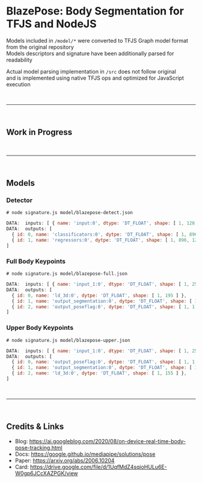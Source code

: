 # BlazePose: Body Segmentation for TFJS and NodeJS

Models included in `/model/*` were converted to TFJS Graph model format from the original repository  
Models descriptors and signature have been additionally parsed for readability

Actual model parsing implementation in `/src` does not follow original  
and is implemented using native TFJS ops and optimized for JavaScript execution

<br><hr><br>

## Work in Progress

<br><hr><br>

## Models

### Detector

```shell
# node signature.js model/blazepose-detect.json
```

```js
DATA:  inputs: [ { name: 'input:0', dtype: 'DT_FLOAT', shape: [ 1, 128, 128, 3 ] } ]
DATA:  outputs: [
  { id: 0, name: 'classificators:0', dytpe: 'DT_FLOAT', shape: [ 1, 896, 1 ] },
  { id: 1, name: 'regressors:0', dytpe: 'DT_FLOAT', shape: [ 1, 896, 12 ] },
]
```

### Full Body Keypoints

```shell
# node signature.js model/blazepose-full.json
```

```js
DATA:  inputs: [ { name: 'input_1:0', dtype: 'DT_FLOAT', shape: [ 1, 256, 256, 3 ] } ]
DATA:  outputs: [
  { id: 0, name: 'ld_3d:0', dytpe: 'DT_FLOAT', shape: [ 1, 195 ] },
  { id: 1, name: 'output_segmentation:0', dytpe: 'DT_FLOAT', shape: [ 1, 128, 128, 1 ] },
  { id: 2, name: 'output_poseflag:0', dytpe: 'DT_FLOAT', shape: [ 1, 1 ] },
]
```

### Upper Body Keypoints

```shell
# node signature.js model/blazepose-upper.json
```

```js
DATA:  inputs: [ { name: 'input_1:0', dtype: 'DT_FLOAT', shape: [ 1, 256, 256, 3 ] } ]
DATA:  outputs: [
  { id: 0, name: 'output_poseflag:0', dytpe: 'DT_FLOAT', shape: [ 1, 1 ] },
  { id: 1, name: 'output_segmentation:0', dytpe: 'DT_FLOAT', shape: [ 1, 128, 128, 1 ] },
  { id: 2, name: 'ld_3d:0', dytpe: 'DT_FLOAT', shape: [ 1, 155 ] },
]
```

<br><hr><br>

## Credits & Links

- Blog: <https://ai.googleblog.com/2020/08/on-device-real-time-body-pose-tracking.html>
- Docs: <https://google.github.io/mediapipe/solutions/pose>
- Paper: <https://arxiv.org/abs/2006.10204>
- Card: <https://drive.google.com/file/d/1UqfMdZ4sqioHULu6E-W0gp6JCcXAZPGK/view>
